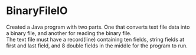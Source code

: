 # BinaryFileIO
Created a Java program with two parts. One that converts text file data into a binary file, and another for reading the binary file.  
The text file must have a record(line) containing ten fields, string fields at first and last field, and 8 double fields in the middle for the program to run.
